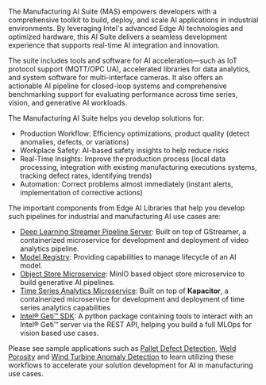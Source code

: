 
The Manufacturing AI Suite (MAS) empowers developers with a comprehensive toolkit to build, deploy, and scale AI applications in industrial environments. By leveraging Intel's advanced Edge AI technologies and optimized hardware, this AI Suite delivers a seamless development experience that supports real-time AI integration and innovation.

The suite includes tools and software for AI acceleration—such as IoT protocol support (MQTT/OPC UA), accelerated libraries for data analytics, and system software for multi-interface cameras. It also offers an actionable AI pipeline for closed-loop systems and comprehensive benchmarking support for evaluating performance across time series, vision, and generative AI workloads.

The Manufacturing AI Suite helps you develop solutions for:
- Production Workflow: Efficiency optimizations, product quality (detect anomalies, defects, or variations)
- Workplace Safety: AI-based safety insights to help reduce risks
- Real-Time Insights: Improve the production process (local data processing, integration with existing manufacturing executions systems, tracking defect rates, identifying trends)
- Automation: Correct problems almost immediately (instant alerts, implementation of corrective actions)

The important components from Edge AI Libraries that help you develop such pipelines for industrial and manufacturing AI use cases are:
- [Deep Learning Streamer Pipeline Server](https://github.com/open-edge-platform/edge-ai-libraries/tree/main/microservices/dlstreamer-pipeline-server): Built on top of GStreamer, a containerized microservice for development and deployment of video analytics pipeline.
- [Model Registry](https://github.com/open-edge-platform/edge-ai-libraries/tree/main/microservices/model-registry): Providing capabilities to manage lifecycle of an AI model.
- [Object Store Microservice](https://github.com/open-edge-platform/edge-ai-libraries/tree/main/microservices/object-store/minio-store): MinIO based object store microservice to build generative AI pipelines.
- [Time Series Analytics Microservice](https://github.com/open-edge-platform/edge-ai-libraries/tree/main/microservices/time-series-analytics): Built on top of **Kapacitor**, a containerized microservice for development and deployment of time series analytics capabilities
- [Intel&reg; Geti&trade; SDK](https://github.com/open-edge-platform/geti-sdk): A python package containing tools to interact with an Intel&reg; Geti&trade; server via the REST API, helping you build a full MLOps for vision based use cases.

Please see sample applications such as [Pallet Defect Detection](pallet-defect-detection), [Weld Porosity](weld-porosity) and [Wind Turbine Anomaly Detection](wind-turbine-anomaly-detection/) to learn utilizing these workflows to accelerate your solution development for AI in manufacturing use cases.


